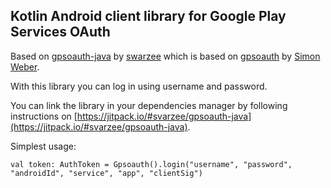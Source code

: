 Kotlin Android client library for Google Play Services OAuth
--------------------------------------------------

Based on [gpsoauth-java](https://github.com/svarzee/gpsoauth-java) by [swarzee](https://github.com/svarzee) which is based on [gpsoauth](https://github.com/simon-weber/gpsoauth) by [Simon Weber](https://github.com/simon-weber).

With this library you can log in using username and password.

You can link the library in your dependencies manager by following instructions on [https://jitpack.io/#svarzee/gpsoauth-java](https://jitpack.io/#svarzee/gpsoauth-java).

Simplest usage:
```
val token: AuthToken = Gpsoauth().login("username", "password", "androidId", "service", "app", "clientSig")
